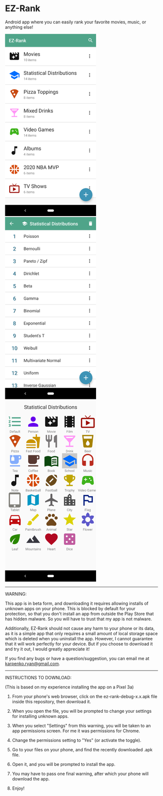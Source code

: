 # EZ-Rank
Android app where you can easily rank your favorite movies, music, or anything else!

<p>
<img src="https://github.com/ryankarpenko/EZ-Rank/blob/master/screenshots/main_screen.png?raw=true" alt="Ranking Screen" width="300"/>
<img src="https://github.com/ryankarpenko/EZ-Rank/blob/master/screenshots/ranking_screen.png?raw=true" alt="Ranking Screen" width="300"/>
<img src="https://github.com/ryankarpenko/EZ-Rank/blob/master/screenshots/change_icon_screen.png?raw=true" alt="Change Icon Screen" width="300"/>
</p>

-------------------------------------------------------------------------------------------------

WARNING:

This app is in beta form, and downloading it requires allowing installs of unknown apps on your phone. This is blocked by default for your protection, so that you don't install an app from outside the Play Store that has hidden malware. So you will have to trust that my app is not malware.

Additionally, EZ-Rank should not cause any harm to your phone or its data, as it is a simple app that only requires a small amount of local storage space which is deleted when you uninstall the app. However, I cannot guarantee that it will work perfectly for your device. But if you choose to download it and try it out, I would greatly appreciate it!

If you find any bugs or have a question/suggestion, you can email me at karpenko.ryan@gmail.com. 

-------------------------------------------------------------------------------------------------

INSTRUCTIONS TO DOWNLOAD:

(This is based on my experience installing the app on a Pixel 3a)

1) From your phone's web browser, click on the ez-rank-debug-x.x.apk file inside this repository, then download it.

2) When you open the file, you will be prompted to change your settings for installing unknown apps.

3) When you select "Settings" from this warning, you will be taken to an app permissions screen. For me it was permissions for Chrome.

4) Change the permissions setting to "Yes" (or activate the toggle).

5) Go to your files on your phone, and find the recently downloaded .apk file.

6) Open it, and you will be prompted to install the app.

7) You may have to pass one final warning, after which your phone will download the app.

8) Enjoy!
